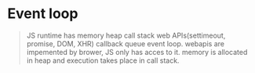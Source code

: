 # Event loop

> JS runtime has
> memory heap
> call stack
> web APIs(settimeout, promise, DOM, XHR)
> callback queue
> event loop.
> webapis are impemented by brower, JS only has acces to it. memory is allocated in heap and execution takes place in call stack.
